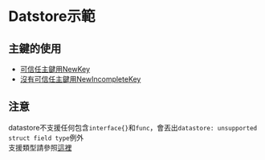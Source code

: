 # Datstore示範
## 主鍵的使用
+ [可信任主鍵用NewKey](datastore.go)  
+ [沒有可信任主鍵用NewIncompleteKey](relate.go)  

## 注意
datastore不支援任何包含```interface{}```和```func```，會丟出```datastore: unsupported struct field type```例外  
支援類型請參照[這裡](https://cloud.google.com/appengine/docs/go/datastore/reference)